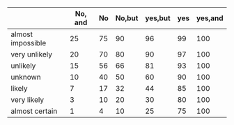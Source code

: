 ||No, and|No|No,but|yes,but|yes|yes,and|
| --- | --- | --- | --- | --- | --- | --- |
|almost impossible|25|75|90|96|99|100|
|very unlikely|20|70|80|90|97|100|
|unlikely|15|56|66|81|93|100|
|unknown|10|40|50|60|90|100|
|likely|7|17|32|44|85|100|
|very likely|3|10|20|30|80|100|
|almost certain|1|4|10|25|75|100|